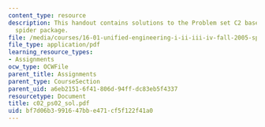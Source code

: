 ```yaml
---
content_type: resource
description: This handout contains solutions to the Problem set C2 based on the Feldman
  spider package.
file: /media/courses/16-01-unified-engineering-i-ii-iii-iv-fall-2005-spring-2006/bf7d06b3991647bbe471cf5f122f41a0_c02_ps02_sol.pdf
file_type: application/pdf
learning_resource_types:
- Assignments
ocw_type: OCWFile
parent_title: Assignments
parent_type: CourseSection
parent_uid: a6eb2151-6f41-806d-94ff-dc83eb5f4337
resourcetype: Document
title: c02_ps02_sol.pdf
uid: bf7d06b3-9916-47bb-e471-cf5f122f41a0
---
```


